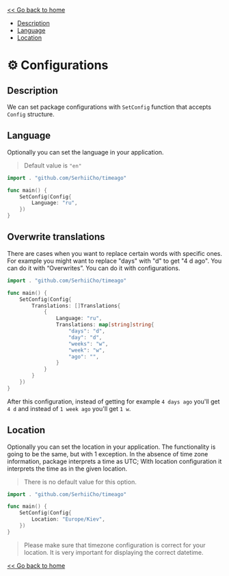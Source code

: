 [<< Go back to home](https://github.com/SerhiiCho/timeago/blob/master/README.md)

- [Description](#description)
- [Language](#language)
- [Location](#location)

# ⚙️ Configurations

## Description

We can set package configurations with `SetConfig` function that accepts `Config` structure.

## Language

Optionally you can set the language in your application.

> Default value is `"en"`

```go
import . "github.com/SerhiiCho/timeago"

func main() {
    SetConfig(Config{
        Language: "ru",
    })
}
```

## Overwrite translations

There are cases when you want to replace certain words with specific ones. For example you might want to replace "days" with "d" to get "4 d ago". You can do it with “Overwrites”. You can do it with configurations.

```go
import . "github.com/SerhiiCho/timeago"

func main() {
    SetConfig(Config{
        Translations: []Translations{
            {
                Language: "ru",
                Translations: map[string]string{
                    "days": "d",
                    "day": "d",
                    "weeks": "w",
                    "week": "w",
                    "ago": "",
                }
            }
        }
    })
}
```

After this configuration, instead of getting for example `4 days ago` you'll get `4 d` and instead of `1 week ago` you'll get `1 w`.

## Location

Optionally you can set the location in your application. The functionality is going to be the
same, but with 1 exception. In the absence of time zone information, package interprets a time as UTC;
With location configuration it interprets the time as in the given location.

> There is no default value for this option.

```go
import . "github.com/SerhiiCho/timeago"

func main() {
    SetConfig(Config{
        Location: "Europe/Kiev",
    })
}
```

> Please make sure that timezone configuration is correct for your location. It is very important for displaying the correct datetime.

[<< Go back to home](https://github.com/SerhiiCho/timeago/blob/master/README.md)